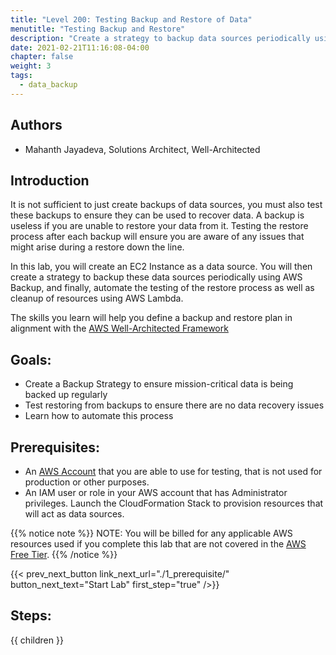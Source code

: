 ```yaml
---
title: "Level 200: Testing Backup and Restore of Data"
menutitle: "Testing Backup and Restore"
description: "Create a strategy to backup data sources periodically using AWS Backup, and automate the testing of the restore process"
date: 2021-02-21T11:16:08-04:00
chapter: false
weight: 3
tags:
  - data_backup
---
```

## Authors

* Mahanth Jayadeva, Solutions Architect, Well-Architected

## Introduction

It is not sufficient to just create backups of data sources, you must also test these backups to ensure they can be used to recover data. A backup is useless if you are unable to restore your data from it. Testing the restore process after each backup will ensure you are aware of any issues that might arise during a restore down the line.

In this lab, you will create an EC2 Instance as a data source. You will then create a strategy to backup these data sources periodically using AWS Backup, and finally, automate the testing of the restore process as well as cleanup of resources using AWS Lambda.

The skills you learn will help you define a backup and restore plan in alignment with the [AWS Well-Architected Framework](https://aws.amazon.com/architecture/well-architected/)

## Goals:

* Create a Backup Strategy to ensure mission-critical data is being backed up regularly
* Test restoring from backups to ensure there are no data recovery issues
* Learn how to automate this process

## Prerequisites:

* An [AWS Account](https://portal.aws.amazon.com/gp/aws/developer/registration/index.html) that you are able to use for testing, that is not used for production or other purposes.
* An IAM user or role in your AWS account that has Administrator privileges.
Launch the CloudFormation Stack to provision resources that will act as data sources.

{{% notice note %}}
NOTE: You will be billed for any applicable AWS resources used if you complete this lab that are not covered in the [AWS Free Tier](https://aws.amazon.com/free/).
{{% /notice %}}

{{< prev_next_button link_next_url="./1_prerequisite/" button_next_text="Start Lab" first_step="true" />}}


## Steps:
{{ children }}
